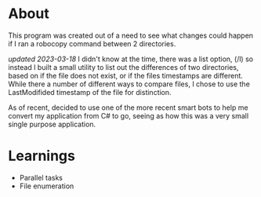 # About
This program was created out of a need to see what changes could happen if I ran a robocopy command between 2 directories. 

_updated 2023-03-18_
I didn't know at the time, there was a list option, (/l) so instead I built a small utility to list out the differences of two directories, based on if the file does not exist, or if the files timestamps are different.
While there a number of different ways to compare files, I chose to use the LastModifided timestamp of the file for distinction.


As of recent, decided to use one of the more recent smart bots to help me convert my application from C# to go, seeing as how this was a very small single purpose application. 

# Learnings
* Parallel tasks
* File enumeration
